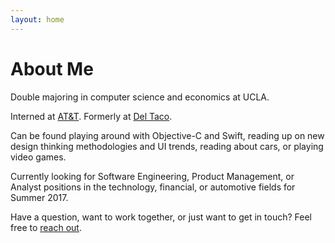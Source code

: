 ```yaml
---
layout: home
---
```

# About Me

Double majoring in computer science and economics at UCLA. 

Interned at [AT&T](att.com). Formerly at [Del Taco](deltaco.com). 

Can be found playing around with Objective-C and Swift, reading up on new design thinking methodologies and UI trends, reading about cars, or playing video games.

Currently looking for Software Engineering, Product Management, or Analyst positions in the technology, financial, or automotive fields for Summer 2017. 

Have a question, want to work together, or just want to get in touch? Feel free to [reach out](mailto:raks.garg@gmail.com).